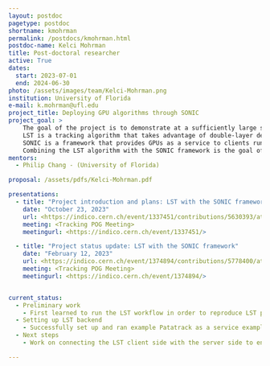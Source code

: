 ```yaml
---
layout: postdoc
pagetype: postdoc
shortname: kmohrman
permalink: /postdocs/kmohrman.html
postdoc-name: Kelci Mohrman
title: Post-doctoral researcher
active: True
dates:
  start: 2023-07-01
  end: 2024-06-30
photo: /assets/images/team/Kelci-Mohrman.png
institution: University of Florida
e-mail: k.mohrman@ufl.edu
project_title: Deploying GPU algorithms through SONIC
project_goal: >
    The goal of the project is to demonstrate at a sufficiently large scale the reconstruction algorithm workflow within CMSSW to be processed, where the client jobs are running on one site, while the Line Segment Tracking (LST) algorithm will be executed on GPUs on computing nodes at another site connected through SONIC (Services for Optimized Network Inference on Co-processors) framework.
    LST is a tracking algorithm that takes advantage of double-layer design of the HL-LHC outer tracker in order to perform hit correlations in a parallel way with GPUs.
    SONIC is a framework that provides GPUs as a service to clients running at different sites. 
    Combining the LST algorithm with the SONIC framework is the goal of the project, in which we aim to to demonstrate the execution of the LST algorithm on GPUs at an external site (apart from the site where the client jobs are run) via the SONIC framework.
mentors:
  - Philip Chang - (University of Florida)

proposal: /assets/pdfs/Kelci-Mohrman.pdf

presentations:
  - title: "Project introduction and plans: LST with the SONIC framework"
    date: "October 23, 2023"
    url: <https://indico.cern.ch/event/1337451/contributions/5630393/attachments/2738948/4763938/kmohrman_sonic_lst_intro_oct23_2023.pdf>
    meeting: <Tracking POG Meeting>
    meetingurl: <https://indico.cern.ch/event/1337451/>

  - title: "Project status update: LST with the SONIC framework"
    date: "February 12, 2023"
    url: <https://indico.cern.ch/event/1374894/contributions/5778400/attachments/2799411/4883360/sonic_lst_update_feb12_2024.pdf>
    meeting: <Tracking POG Meeting>
    meetingurl: <https://indico.cern.ch/event/1374894/>


current_status: 
  - Preliminary work
    - First learned to run the LST workflow in order to reproduce LST plots from Philip Chang's LST CHEP presentation. Set up at Purdue and ran the test SONIC workflow (MAOD workflow) and successfully ran the setup where the cmsRun script runs on the login node, and the cmsTriton script runs on a different node. Have gotten the same workflow running at UF (with cmsRun on one node without any GPUs and cmsTriton on a different node). Tested with cmsRun at Purdue and cmsTriton at UF, but hit issue with nodes not being able to talk to each other, paused this direction for now.
  - Setting up LST backend
    - Successfully set up and ran example Patatrack as a service example at Purdue and at UF. Produced a draft version of SONIC compatible LST producer. Removed ROOT dependencies from LST in order to enable the successful compilation and running of the standalone TrackLooper LST within the server singularity environment from the SONIC PatatrackAAS example. Created a backend (modeled after the PatatrackAAS identity_backend example) that can compile and run LST (though currently the inputs to the evaluation are already hard coded within the backend) using the PatatrackAAS client as a standin to trigger the backend code to be run.
  - Next steps
    - Work on connecting the LST client side with the server side to enable the transfer LST inputs from the client to the backend, and to return the results back to the client

---
```

